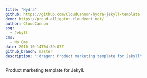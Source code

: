```yaml
---
title: "Hydra"
github: https://github.com/CloudCannon/hydra-jekyll-template
demo: https://proud-alligator.cloudvent.net/
author: CloudCannon
ssg:
  - Jekyll
cms:
  - No Cms
date: 2016-10-14T04:39:07Z
github_branch: master
description: ":dragon: Product marketing template for Jekyll"
---
```


Product marketing template for Jekyll.